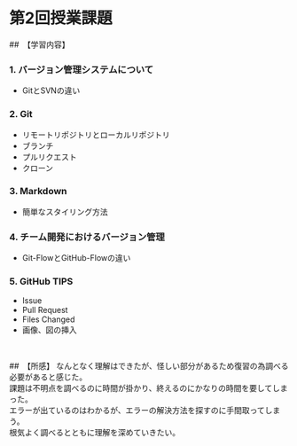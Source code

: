 # 第2回授業課題

##　【学習内容】
### 1. バージョン管理システムについて
- GitとSVNの違い

### 2. Git
- リモートリポジトリとローカルリポジトリ
- ブランチ
- プルリクエスト
- クローン

### 3. Markdown
- 簡単なスタイリング方法

### 4. チーム開発におけるバージョン管理
- Git-FlowとGitHub-Flowの違い

### 5. GitHub TIPS
- Issue
- Pull Request
- Files Changed
- 画像、図の挿入

<br>

##　【所感】
なんとなく理解はできたが、怪しい部分があるため復習の為調べる必要があると感じた。<br>課題は不明点を調べるのに時間が掛かり、終えるのにかなりの時間を要してしまった。<br>エラーが出ているのはわかるが、エラーの解決方法を探すのに手間取ってしまう。<br>
根気よく調べるとともに理解を深めていきたい。